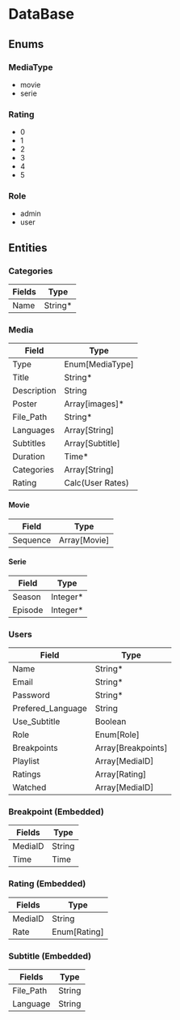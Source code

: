 # DataBase

## Enums

### MediaType
- movie
- serie

### Rating
- 0
- 1
- 2
- 3
- 4
- 5

### Role
- admin
- user

## Entities

### Categories
| Fields | Type    |
| ------ | ------- |
| Name   | String* |

### Media
| Field        | Type            |
| ------------ | --------------- |
| Type         | Enum[MediaType] |
| Title        | String*         |
| Description  | String          |
| Poster       | Array[images]*  |
| File_Path    | String*         |
| Languages    | Array[String]   |
| Subtitles    | Array[Subtitle] |
| Duration     | Time*           |
| Categories   | Array[String]   |
| Rating       | Calc(User Rates)|

#### Movie
| Field        | Type         |
| ------------ | -------------|
| Sequence     | Array[Movie] |

#### Serie
| Field   | Type     |
| ------- | -------- |
| Season  | Integer* |
| Episode | Integer* |

### Users

| Field             | Type          |
| ----------------- | ----          |
| Name              | String*       |
| Email             | String*       |
| Password          | String*       |
| Prefered_Language | String        |
| Use_Subtitle      | Boolean       |
| Role              | Enum[Role]    |
| Breakpoints       | Array[Breakpoints] |
| Playlist          | Array[MediaID]|
| Ratings           | Array[Rating] |
| Watched           | Array[MediaID]|

### Breakpoint (Embedded)
| Fields   | Type         |
| -------- | ------------ |
| MediaID  | String       |
| Time     | Time         |

### Rating (Embedded)
| Fields   | Type         |
| -------- | ------------ |
| MediaID  | String       |
| Rate     | Enum[Rating] |

### Subtitle (Embedded)
| Fields    | Type         |
| --------- | ------------ |
| File_Path | String       |
| Language  | String       |